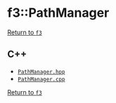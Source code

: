 # f3::PathManager

[Return to `f3`](/docs/f3.md)

## C++

- [`PathManager.hpp`](/src/f3/PathManager.hpp)
- [`PathManager.cpp`](/src/f3/PathManager.cpp)

[Return to `f3`](/docs/f3.md)